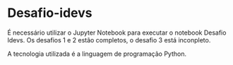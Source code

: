 # Desafio-idevs
É necessário utilizar o Jupyter Notebook para executar o notebook Desafio Idevs. Os desafios 1 e 2 estão completos, o desafio 3 está inconpleto.

A tecnologia utilizada é  a linguagem de programação Python.
